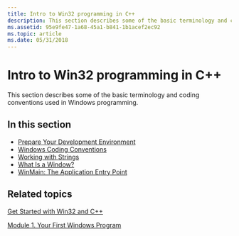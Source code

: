 ```yaml
---
title: Intro to Win32 programming in C++
description: This section describes some of the basic terminology and coding conventions used in Windows programming.
ms.assetid: 95e9fe47-1a68-45a1-b841-1b1acef2ec92
ms.topic: article
ms.date: 05/31/2018
---
```


# Intro to Win32 programming in C++

This section describes some of the basic terminology and coding conventions used in Windows programming.

## In this section

-   [Prepare Your Development Environment](prepare-your-development-environment.md)
-   [Windows Coding Conventions](windows-coding-conventions.md)
-   [Working with Strings](working-with-strings.md)
-   [What Is a Window?](what-is-a-window-.md)
-   [WinMain: The Application Entry Point](winmain--the-application-entry-point.md)

## Related topics

<dl> <dt>

[Get Started with Win32 and C++](learn-to-program-for-windows.md)
</dt> <dt>

[Module 1. Your First Windows Program](your-first-windows-program.md)
</dt> </dl>

 

 




